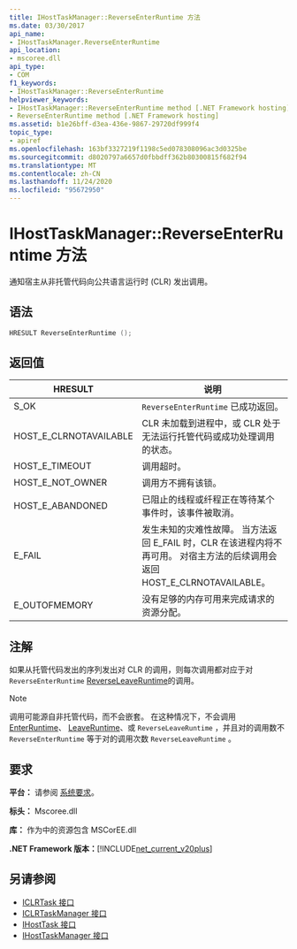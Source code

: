 ```yaml
---
title: IHostTaskManager::ReverseEnterRuntime 方法
ms.date: 03/30/2017
api_name:
- IHostTaskManager.ReverseEnterRuntime
api_location:
- mscoree.dll
api_type:
- COM
f1_keywords:
- IHostTaskManager::ReverseEnterRuntime
helpviewer_keywords:
- IHostTaskManager::ReverseEnterRuntime method [.NET Framework hosting]
- ReverseEnterRuntime method [.NET Framework hosting]
ms.assetid: b1e26bff-d3ea-436e-9867-29720df999f4
topic_type:
- apiref
ms.openlocfilehash: 163bf3327219f1198c5ed078308096ac3d0325be
ms.sourcegitcommit: d8020797a6657d0fbbdff362b80300815f682f94
ms.translationtype: MT
ms.contentlocale: zh-CN
ms.lasthandoff: 11/24/2020
ms.locfileid: "95672950"
---
```

# <a name="ihosttaskmanagerreverseenterruntime-method"></a>IHostTaskManager::ReverseEnterRuntime 方法

通知宿主从非托管代码向公共语言运行时 (CLR) 发出调用。  
  
## <a name="syntax"></a>语法  
  
```cpp  
HRESULT ReverseEnterRuntime ();  
```  
  
## <a name="return-value"></a>返回值  
  
|HRESULT|说明|  
|-------------|-----------------|  
|S_OK|`ReverseEnterRuntime` 已成功返回。|  
|HOST_E_CLRNOTAVAILABLE|CLR 未加载到进程中，或 CLR 处于无法运行托管代码或成功处理调用的状态。|  
|HOST_E_TIMEOUT|调用超时。|  
|HOST_E_NOT_OWNER|调用方不拥有该锁。|  
|HOST_E_ABANDONED|已阻止的线程或纤程正在等待某个事件时，该事件被取消。|  
|E_FAIL|发生未知的灾难性故障。 当方法返回 E_FAIL 时，CLR 在该进程内将不再可用。 对宿主方法的后续调用会返回 HOST_E_CLRNOTAVAILABLE。|  
|E_OUTOFMEMORY|没有足够的内存可用来完成请求的资源分配。|  
  
## <a name="remarks"></a>注解  

 如果从托管代码发出的序列发出对 CLR 的调用，则每次调用都对应于对 `ReverseEnterRuntime` [ReverseLeaveRuntime](ihosttaskmanager-reverseleaveruntime-method.md)的调用。  
  
> [!NOTE]
> 调用可能源自非托管代码，而不会嵌套。 在这种情况下，不会调用 [EnterRuntime](ihosttaskmanager-enterruntime-method.md)、 [LeaveRuntime](ihosttaskmanager-leaveruntime-method.md)、或 `ReverseLeaveRuntime` ，并且对的调用数不 `ReverseEnterRuntime` 等于对的调用次数 `ReverseLeaveRuntime` 。  
  
## <a name="requirements"></a>要求  

 **平台：** 请参阅 [系统要求](../../get-started/system-requirements.md)。  
  
 **标头：** Mscoree.dll  
  
 **库：** 作为中的资源包含 MSCorEE.dll  
  
 **.NET Framework 版本：**[!INCLUDE[net_current_v20plus](../../../../includes/net-current-v20plus-md.md)]  
  
## <a name="see-also"></a>另请参阅

- [ICLRTask 接口](iclrtask-interface.md)
- [ICLRTaskManager 接口](iclrtaskmanager-interface.md)
- [IHostTask 接口](ihosttask-interface.md)
- [IHostTaskManager 接口](ihosttaskmanager-interface.md)
